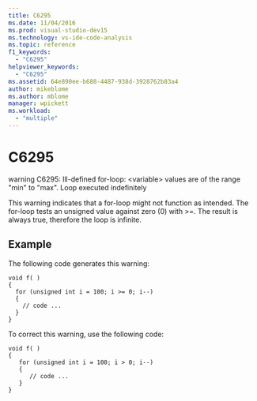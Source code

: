 ```yaml
---
title: C6295
ms.date: 11/04/2016
ms.prod: visual-studio-dev15
ms.technology: vs-ide-code-analysis
ms.topic: reference
f1_keywords:
  - "C6295"
helpviewer_keywords:
  - "C6295"
ms.assetid: 64e890ee-b688-4487-938d-3928762b83a4
author: mikeblome
ms.author: mblome
manager: wpickett
ms.workload:
  - "multiple"
---
```

# C6295
warning C6295: Ill-defined for-loop: \<variable> values are of the range "min" to "max". Loop executed indefinitely

 This warning indicates that a for-loop might not function as intended. The for-loop tests an unsigned value against zero (0) with >=. The result is always true, therefore the loop is infinite.

## Example
 The following code generates this warning:

```
void f( )
{
  for (unsigned int i = 100; i >= 0; i--)
  {
    // code ...
  }
}
```

 To correct this warning, use the following code:

```
void f( )
{
   for (unsigned int i = 100; i > 0; i--)
   {
      // code ...
   }
}
```